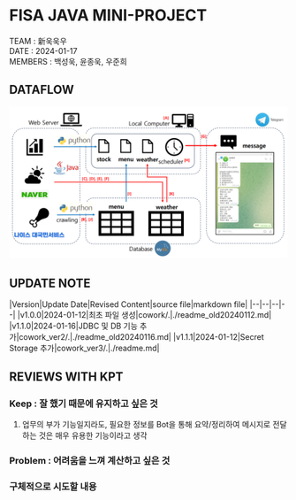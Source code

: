 # FISA JAVA MINI-PROJECT 

TEAM : 新욱욱우  
DATE : 2024-01-17        
MEMBERS : 백성욱, 윤종욱, 우준희

## DATAFLOW  
![dataflow](./image/dataflow_edit_edit_edit_edit.png)

## UPDATE NOTE
|Version|Update Date|Revised Content|source file|markdown file|
|--|--|--|--|
|v1.0.0|2024-01-12|최초 파일 생성|cowork/.|./readme_old20240112.md|
|v1.1.0|2024-01-16|JDBC 및 DB 기능 추가|cowork_ver2/.|./readme_old20240116.md|
|v1.1.1|2024-01-12|Secret Storage 추가|cowork_ver3/.|./readme.md|


## REVIEWS WITH KPT  

### Keep : 잘 했기 때문에 유지하고 싶은 것  
1. 업무의 부가 기능일지라도, 필요한 정보를 Bot을 통해 요약/정리하여 메시지로 전달하는 것은 매우 유용한 기능이라고 생각

### Problem : 어려움을 느껴 계산하고 싶은 것

### 구체적으로 시도할 내용





